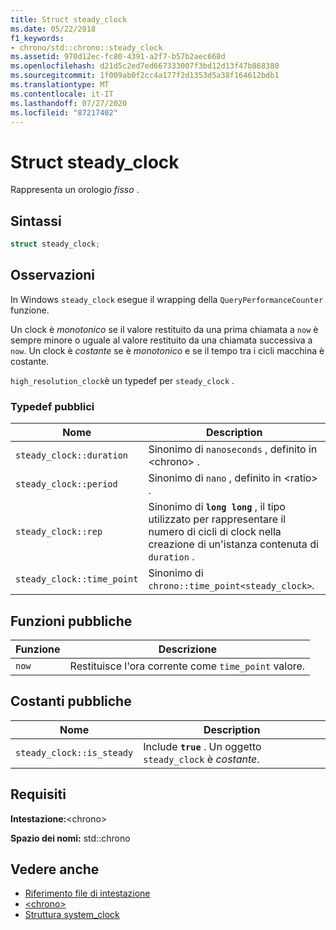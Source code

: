 ```yaml
---
title: Struct steady_clock
ms.date: 05/22/2018
f1_keywords:
- chrono/std::chrono::steady_clock
ms.assetid: 970d12ec-fc80-4391-a2f7-b57b2aec668d
ms.openlocfilehash: d21d5c2ed7ed667333007f3bd12d13f47b868380
ms.sourcegitcommit: 1f009ab0f2cc4a177f2d1353d5a38f164612bdb1
ms.translationtype: MT
ms.contentlocale: it-IT
ms.lasthandoff: 07/27/2020
ms.locfileid: "87217402"
---
```

# <a name="steady_clock-struct"></a>Struct steady_clock

Rappresenta un orologio *fisso* .

## <a name="syntax"></a>Sintassi

```cpp
struct steady_clock;
```

## <a name="remarks"></a>Osservazioni

In Windows `steady_clock` esegue il wrapping della `QueryPerformanceCounter` funzione.

Un clock è *monotonico* se il valore restituito da una prima chiamata a `now` è sempre minore o uguale al valore restituito da una chiamata successiva a `now`. Un clock è *costante* se è *monotonico* e se il tempo tra i cicli macchina è costante.

`high_resolution_clock`è un typedef per `steady_clock` .

### <a name="public-typedefs"></a>Typedef pubblici

|Nome|Description|
|----------|-----------------|
|`steady_clock::duration`|Sinonimo di `nanoseconds` , definito in \<chrono> .|
|`steady_clock::period`|Sinonimo di `nano` , definito in \<ratio> .|
|`steady_clock::rep`|Sinonimo di **`long long`** , il tipo utilizzato per rappresentare il numero di cicli di clock nella creazione di un'istanza contenuta di `duration` .|
|`steady_clock::time_point`|Sinonimo di `chrono::time_point<steady_clock>`.|

## <a name="public-functions"></a>Funzioni pubbliche

|Funzione|Descrizione|
|--------------|-----------------|
|`now`|Restituisce l'ora corrente come `time_point` valore.|

## <a name="public-constants"></a>Costanti pubbliche

|Nome|Description|
|----------|-----------------|
|`steady_clock::is_steady`|Include **`true`** . Un oggetto `steady_clock` è *costante*.|

## <a name="requirements"></a>Requisiti

**Intestazione:**\<chrono>

**Spazio dei nomi:** std::chrono

## <a name="see-also"></a>Vedere anche

- [Riferimento file di intestazione](../standard-library/cpp-standard-library-header-files.md)
- [\<chrono>](../standard-library/chrono.md)
- [Struttura system_clock](../standard-library/system-clock-structure.md)
